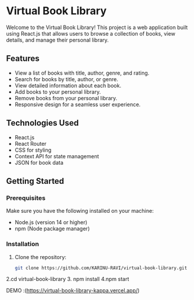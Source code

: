 # Virtual Book Library

Welcome to the Virtual Book Library! This project is a web application built using React.js that allows users to browse a collection of books, view details, and manage their personal library. 

## Features

- View a list of books with title, author, genre, and rating.
- Search for books by title, author, or genre.
- View detailed information about each book.
- Add books to your personal library.
- Remove books from your personal library.
- Responsive design for a seamless user experience.

## Technologies Used

- React.js
- React Router
- CSS for styling
- Context API for state management
- JSON for book data

## Getting Started

### Prerequisites

Make sure you have the following installed on your machine:

- Node.js (version 14 or higher)
- npm (Node package manager)

### Installation

1. Clone the repository:
   ```bash
   git clone https://github.com/KARINU-RAVI/virtual-book-library.git

2.cd virtual-book-library
3. npm install
4.npm start

DEMO :(https://virtual-book-library-kappa.vercel.app/)

